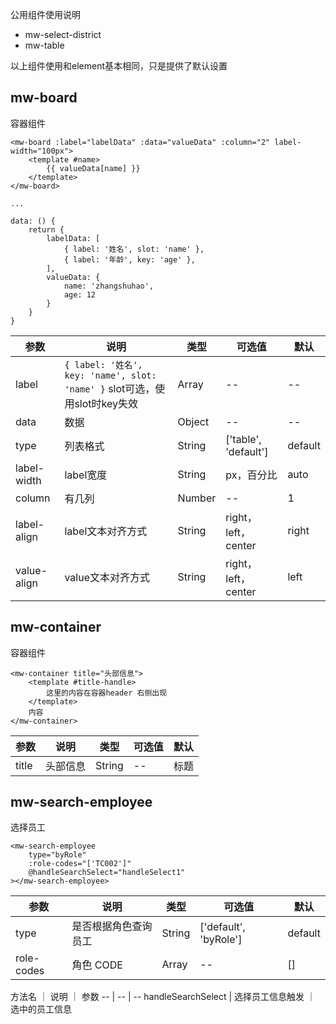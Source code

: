公用组件使用说明

- mw-select-district
- mw-table

以上组件使用和element基本相同，只是提供了默认设置

## mw-board

容器组件

```
<mw-board :label="labelData" :data="valueData" :column="2" label-width="100px">
    <template #name>
        {{ valueData[name] }}
    </template>
</mw-board>

...

data: () {
    return {
        labelData: [
            { label: '姓名', slot: 'name' },
            { label: '年龄', key: 'age' },
        ],
        valueData: {
            name: 'zhangshuhao',
            age: 12
        }
    }
}
```

参数 | 说明 | 类型 | 可选值 | 默认
--- | --- | --- | --- | ---
label | `{ label: '姓名', key: 'name', slot: 'name' }` slot可选，使用slot时key失效 | Array | -- | --
data | 数据 | Object | -- | --
type | 列表格式 | String | ['table', 'default'] | default
label-width | label宽度 | String | px，百分比 | auto
column | 有几列  | Number | -- | 1
label-align | label文本对齐方式 | String | right，left，center | right
value-align | value文本对齐方式 | String | right，left，center | left

## mw-container

容器组件

```
<mw-container title="头部信息">
    <template #title-handle>
        这里的内容在容器header 右侧出现
    </template>
    内容
</mw-container>
```

参数 | 说明 | 类型 | 可选值 | 默认
--- | --- | --- | --- | ---
title | 头部信息 | String | -- | 标题

## mw-search-employee

选择员工

```
<mw-search-employee
    type="byRole"
    :role-codes="['TC002']"
    @handleSearchSelect="handleSelect1"
></mw-search-employee>
```

参数 | 说明 | 类型 | 可选值 | 默认
--- | --- | --- | --- | ---
type | 是否根据角色查询员工 | String | ['default', 'byRole'] | default
role-codes | 角色 CODE | Array | -- | []

方法名 ｜ 说明 ｜ 参数
-- | -- | --
handleSearchSelect | 选择员工信息触发 ｜ 选中的员工信息

